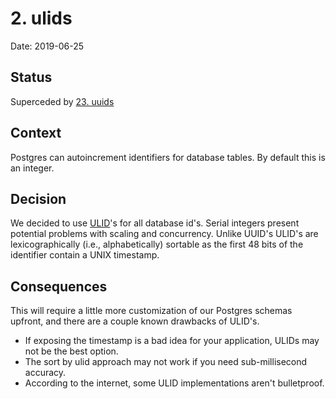 # 2. ulids

Date: 2019-06-25

## Status

Superceded by [23. uuids](0023-uuids.md)

## Context

Postgres can autoincrement identifiers for database tables. By default this is an integer. 

## Decision

We decided to use [ULID](https://github.com/ulid/spec)'s for all database id's.  Serial integers present potential problems with scaling and concurrency. Unlike UUID's ULID's are lexicographically (i.e., alphabetically) sortable as the first 48 bits of the identifier contain a UNIX timestamp.

## Consequences

This will require a little more customization of our Postgres schemas upfront, and there are a couple known drawbacks of ULID's.
 - If exposing the timestamp is a bad idea for your application, ULIDs may not be the best option.
 - The sort by ulid approach may not work if you need sub-millisecond accuracy.
 - According to the internet, some ULID implementations aren't bulletproof.
